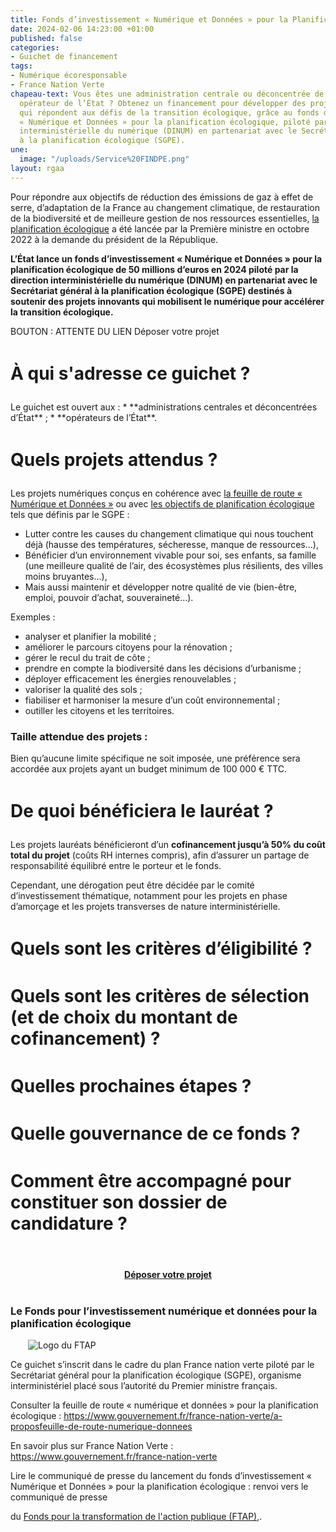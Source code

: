 ```yaml
---
title: Fonds d’investissement « Numérique et Données » pour la Planification écologique
date: 2024-02-06 14:23:00 +01:00
published: false
categories:
- Guichet de financement
tags:
- Numérique écoresponsable
- France Nation Verte
chapeau-text: Vous êtes une administration centrale ou déconcentrée de l’État ou un
  opérateur de l’État ? Obtenez un financement pour développer des projets numériques
  qui répondent aux défis de la transition écologique, grâce au fonds d’investissement
  « Numérique et Données » pour la planification écologique, piloté par la direction
  interministérielle du numérique (DINUM) en partenariat avec le Secrétariat général
  à la planification écologique (SGPE).
une:
  image: "/uploads/Service%20FINDPE.png"
layout: rgaa
---
```


Pour répondre aux objectifs de réduction des émissions de gaz à effet de serre, d’adaptation de la France au changement climatique, de restauration de la biodiversité et de meilleure gestion de nos ressources essentielles, [la planification écologique](https://www.gouvernement.fr/france-nation-verte) a été lancée par la Première ministre en octobre 2022 à la demande du président de la République.

**L’État lance un fonds d’investissement « Numérique et Données » pour la planification écologique de 50 millions d’euros en 2024 piloté par la direction interministérielle du numérique (DINUM) en partenariat avec le Secrétariat général à la planification écologique (SGPE) destinés à soutenir des projets innovants qui mobilisent le numérique pour accélérer la transition écologique.**

BOUTON : ATTENTE DU LIEN Déposer votre projet

<h1 style="margin-bottom: 1em; margin-top: 1.5em" class="h2">À qui s'adresse ce guichet&nbsp;?</h1>
Le guichet est ouvert aux :
* **administrations centrales et déconcentrées d’État** ;
* **opérateurs de l’État**.

<h1 style="margin-bottom: 1em; margin-top: 1.5em" class="h2">Quels projets attendus ?</h1>

Les projets numériques conçus en cohérence avec [la feuille de route « Numérique et Données »](https://www.gouvernement.fr/france-nation-verte/a-proposfeuille-de-route-numerique-donnees) ou avec [les objectifs de planification écologique](https://www.ecologie.gouv.fr/planification-ecologique-plan-action-accelerer-transition-ecologique) tels que définis par le SGPE :

* Lutter contre les causes du changement climatique qui nous touchent déjà (hausse des températures, sécheresse, manque de ressources…),
* Bénéficier d’un environnement vivable pour soi, ses enfants, sa famille (une meilleure qualité de l’air, des écosystèmes plus résilients, des villes moins bruyantes…),
* Mais aussi maintenir et développer notre qualité de vie (bien-être, emploi, pouvoir d’achat, souveraineté…).

Exemples :

* analyser et planifier la mobilité ;
* améliorer le parcours citoyens pour la rénovation ;
* gérer le recul du trait de côte ;
* prendre en compte la biodiversité dans les décisions d’urbanisme ;
* déployer efficacement les énergies renouvelables ;
* valoriser la qualité des sols ;
* fiabiliser et harmoniser la mesure d’un coût environnemental ;
* outiller les citoyens et les territoires.

<h3>Taille attendue des projets :</h3>
<p>Bien qu’aucune limite spécifique ne soit imposée, une préférence sera accordée aux projets ayant un budget minimum de 100 000 € TTC.</p>

<h1 style="margin-bottom: 1em; margin-top: 1.5em" class="h2">De quoi bénéficiera le lauréat ?</h1>

Les projets lauréats bénéficieront d’un **cofinancement jusqu’à 50% du coût total du projet** (coûts RH internes compris), afin d’assurer un partage de responsabilité équilibré entre le porteur et le fonds.

Cependant, une dérogation peut être décidée par le comité d’investissement thématique, notamment pour les projets en phase d’amorçage et les projets transverses de nature interministérielle.

<h1 style="margin-bottom: 1em; margin-top: 1.5em" class="h2">Quels sont les critères d’éligibilité ?</h1>

<h1 style="margin-bottom: 1em; margin-top: 1.5em" class="h2">Quels sont les critères de sélection (et de choix du montant de cofinancement) ?</h1>

<h1 style="margin-bottom: 1em; margin-top: 1.5em" class="h2">Quelles prochaines étapes ?</h1>

<h1 style="margin-bottom: 1em; margin-top: 1.5em" class="h2">Quelle gouvernance de ce fonds ?</h1>

<h1 style="margin-bottom: 1em; margin-top: 1.5em" class="h2">Comment être accompagné pour constituer son dossier de candidature ?</h1>

<div align="center" style="margin-bottom: 30px; margin-top: 4em;"><a href="https://www.demarches-simplifiees.fr/commencer/guichet-design-et-accessibilite" class="button" title="Déposer votre projet - Lien externe"><b>Déposer votre projet</b></a></div>


<div class="encadre noir" style="margin-bottom:40px"><h3 style="margin-top: 40px;">Le Fonds pour l’investissement numérique et données pour la planification écologique </h3>
<figure class="image-left" style="width: 30%; margin-right: 1em; margin-left: 2em;"> 
<img src="/uploads/logo_FTAP_RVB.jpg" alt="Logo du FTAP">
</figure><p>Ce guichet s’inscrit dans le cadre du plan France nation verte piloté par le Secrétariat général pour la planification écologique (SGPE), organisme interministériel placé sous l’autorité du Premier ministre français.

Consulter la feuille de route « numérique et données » pour la planification écologique : https://www.gouvernement.fr/france-nation-verte/a-proposfeuille-de-route-numerique-donnees

En savoir plus sur France Nation Verte : https://www.gouvernement.fr/france-nation-verte

Lire le communiqué de presse du lancement du fonds d’investissement « Numérique et Données » pour la planification écologique : renvoi vers le communiqué de presse

du <a href="https://www.modernisation.gouv.fr/transformer-laction-publique/fonds-pour-la-transformation-de-laction-publique" title="Fonds pour la transformation de l'action publique (FTAP) - Lien externe">Fonds pour la transformation de l'action publique (FTAP)</a>,.</p>
</div>